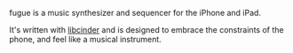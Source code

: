 fugue is a music synthesizer and sequencer for the iPhone and iPad.

It's written with [libcinder](http://libcinder.org/) and is designed to embrace the constraints
of the phone, and feel like a musical instrument.